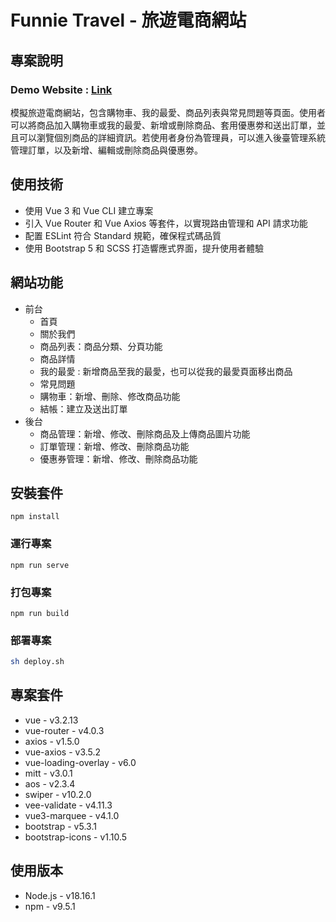 # Funnie Travel - 旅遊電商網站

## 專案說明

### Demo Website : [Link](https://cywcarrie.github.io/funnietravel/#/)

模擬旅遊電商網站，包含購物車、我的最愛、商品列表與常見問題等頁面。使用者可以將商品加入購物車或我的最愛、新增或刪除商品、套用優惠劵和送出訂單，並且可以瀏覽個別商品的詳細資訊。若使用者身份為管理員，可以進入後臺管理系統管理訂單，以及新增、編輯或刪除商品與優惠劵。

## 使用技術

- 使用 Vue 3 和 Vue CLI 建立專案
- 引入 Vue Router 和 Vue Axios 等套件，以實現路由管理和 API 請求功能
- 配置 ESLint 符合 Standard 規範，確保程式碼品質
- 使用 Bootstrap 5 和 SCSS 打造響應式界面，提升使用者體驗

## 網站功能

- 前台
   - 首頁
   - 關於我們
   - 商品列表：商品分類、分頁功能
   - 商品詳情
   - 我的最愛 : 新增商品至我的最愛，也可以從我的最愛頁面移出商品
   - 常見問題
   - 購物車：新增、刪除、修改商品功能
   - 結帳：建立及送出訂單
- 後台
   - 商品管理：新增、修改、刪除商品及上傳商品圖片功能
   - 訂單管理：新增、修改、刪除商品功能
   - 優惠券管理：新增、修改、刪除商品功能

## 安裝套件
```
npm install
```

### 運行專案
```
npm run serve
```

### 打包專案
```
npm run build
```

### 部署專案

```sh
sh deploy.sh
```

## 專案套件

- vue - v3.2.13
- vue-router - v4.0.3
- axios - v1.5.0
- vue-axios - v3.5.2
- vue-loading-overlay - v6.0
- mitt - v3.0.1
- aos - v2.3.4
- swiper - v10.2.0
- vee-validate - v4.11.3
- vue3-marquee - v4.1.0
- bootstrap - v5.3.1
- bootstrap-icons - v1.10.5

## 使用版本

- Node.js - v18.16.1
- npm - v9.5.1

